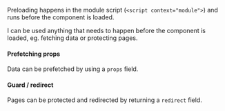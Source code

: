 <script>
    import Example from '#cmp/Example.svelte'
</script>

Preloading happens in the module script (`<script context="module">`) and runs before the component is loaded.

I can be used anything that needs to happen before the component is loaded, eg. fetching data or protecting pages.

#### Prefetching props
Data can be prefetched by using a `props` field.
<Example path="../example" title="Props Example "/>

#### Guard / redirect
Pages can be protected and redirected by returning a `redirect` field.

<Example focus="protected.md" path="../example.guard" title="Guard Example "/>
